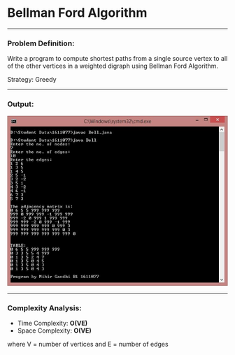 <h1> Bellman Ford Algorithm </h1>

-----------------------------------------
### Problem Definition:
Write a program to compute shortest paths from a single source vertex to all of the other vertices in a weighted digraph using Bellman Ford Algorithm. 

Strategy: Greedy

------------------------------------------
### Output:

<p align="center">
    <img src="./output.jpg">
</p>

------------------------------------------
### Complexity Analysis:

* Time Complexity: **O(VE)** 
* Space Complexity: **O(VE)** 

where V = number of vertices and E = number of edges
